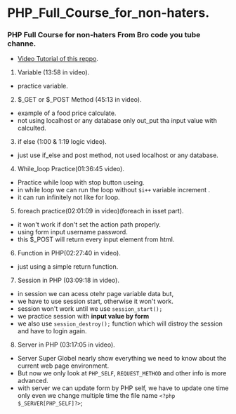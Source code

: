 # PHP_Full_Course_for_non-haters.
### PHP Full Course for non-haters From Bro code you tube channe.
- [Video Tutorial of this reppo](https://youtu.be/zZ6vybT1HQs?si=Tduc5vDxj-vLaZMG).
1. Variable (13:58 in video).
- practice variable.
2. $_GET or $_POST Method (45:13 in video).
- example of a food price calculate.
- not using localhost or any database only out_put tha input value with calculted.
3. if else (1:00 & 1:19 logic video).
- just use if_else and post method, not used localhost or any database.
4. While_loop Practice(01:36:45 video).
- Practice while loop with stop button useing.
- in while loop we can run the loop without `$i++` variable increment .
- it can run infinitely not like for loop.
5. foreach practice(02:01:09 in video)(foreach in isset part).
- it won't work if don't set the action path properly.
- using form input username password.
- this $_POST will return every input element from html.
6. Function in PHP(02:27:40 in video).
- just using a simple return function.
7. Session in PHP (03:09:18 in video).
- in session we can acess otehr page variable data but,
- we have to use session start, otherwise it won't work.
- session won't work until we use `session_start();`
- we practice session with <b> input value by form </b>
- we also use `session_destroy();` function which will distroy the session and have to login again.
8. Server in PHP (03:17:05 in video).
- Server Super Globel nearly show everything we need to know about the current web page environment.
- But now we only look at `PHP_SELF`, `REQUEST_METHOD` and other info is more advanced.
- with server we can update form by PHP self, we have to update one time only even we change multiple time the file name `<?php $_SERVER[PHP_SELF]?>`;
